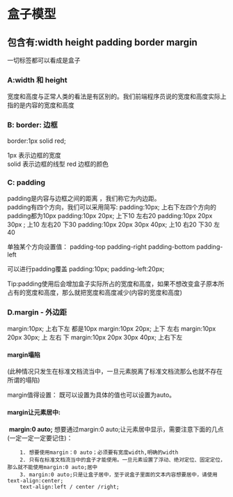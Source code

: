 # 盒子模型

## 包含有:width height padding border margin

一切标签都可以看成是盒子

### A:width 和 height

宽度和高度与正常人类的看法是有区别的。我们前端程序员说的宽度和高度实际上指的是内容的宽度和高度

### B: border: 边框

border:1px solid red; 

1px 表示边框的宽度  
solid 表示边框的线型
red 边框的颜色 

### C: padding

padding是内容与边框之间的距离 ，我们称它为内边距。  
padding有四个方向，我们可以采用简写:
padding:10px;  上右下左四个方向的padding都为10px
padding:10px 20px; 上下10 左右20
padding:10px 20px 30px ; 上10 左右20 下30 
padding:10px 20px 30px 40px; 上10 右20 下30 左40

单独某个方向设置值：
padding-top
padding-right
padding-bottom
padding-left 

可以进行padding覆盖
padding:10px;
padding-left:20px;

Tip:padding使用后会增加盒子实际所占的宽度和高度，如果不想改变盒子原本所占有的宽度和高度，那么就把宽度和高度减少(内容的宽度和高度)

### D.margin - 外边距

margin:10px; 上右下左 都是10px
margin:10px 20px; 上下 左右
margin:10px 20px 30px; 上 左右 下 
margin:10px 20px 30px 40px; 上右下左 

#### margin塌陷

 (此种情况只发生在标准文档流当中，一旦元素脱离了标准文档流那么也就不存在所谓的塌陷)

margin值得设置： 既可以设置为具体的值也可以设置为auto。

#### margin让元素居中:

​	**margin:0 auto;**
	想要通过margin:0 auto;让元素居中显示，需要注意下面的几点(一定一定一定要记住)：

```
	1. 想要使用margin：0 auto；必须要有宽度width,明确的width
	2. 只有在标准文档流当中的盒子才能使用。一旦元素设置了浮动、绝对定位、固定定位，那么就不能使用margin:0 auto;居中
	3. margin:0 auto;只是让盒子居中，至于说盒子里面的文本内容想要居中，请使用text-align:center;
	text-align:left / center /right;
```

